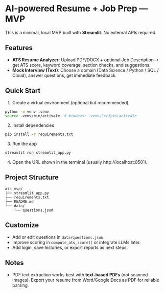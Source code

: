 # AI-powered Resume + Job Prep — MVP

This is a minimal, local MVP built with **Streamlit**. No external APIs required.

## Features
- **ATS Resume Analyzer**: Upload PDF/DOCX + optional Job Description → get ATS score, keyword coverage, section checks, and suggestions.
- **Mock Interview (Text)**: Choose a domain (Data Science / Python / SQL / Cloud), answer questions, get immediate feedback.

## Quick Start
1. Create a virtual environment (optional but recommended)
```bash
python -m venv .venv
source .venv/bin/activate  # Windows: .venv\Scripts\activate
```
2. Install dependencies
```bash
pip install -r requirements.txt
```
3. Run the app
```bash
streamlit run streamlit_app.py
```
4. Open the URL shown in the terminal (usually http://localhost:8501).

## Project Structure
```
ats_mvp/
├── streamlit_app.py
├── requirements.txt
├── README.md
└── data/
    └── questions.json
```

## Customize
- Add or edit questions in `data/questions.json`.
- Improve scoring in `compute_ats_score()` or integrate LLMs later.
- Add login, save histories, or export reports as next steps.

## Notes
- PDF text extraction works best with **text-based PDFs** (not scanned images). Export your resume from Word/Google Docs as PDF for reliable parsing.
